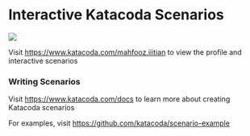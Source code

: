 # Interactive Katacoda Scenarios

[![](http://shields.katacoda.com/katacoda/mahfooz.iiitian/count.svg)](https://www.katacoda.com/mahfooz.iiitian "Get your profile on Katacoda.com")

Visit https://www.katacoda.com/mahfooz.iiitian to view the profile and interactive scenarios

### Writing Scenarios
Visit https://www.katacoda.com/docs to learn more about creating Katacoda scenarios

For examples, visit https://github.com/katacoda/scenario-example
